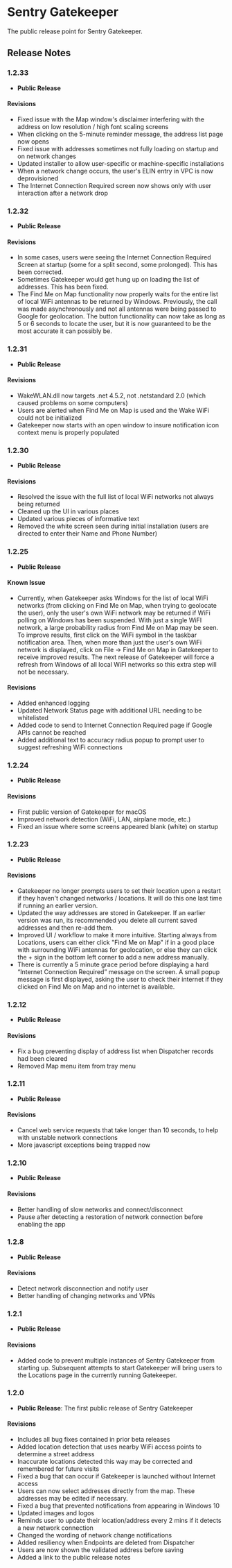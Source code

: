 # Sentry Gatekeeper
The public release point for Sentry Gatekeeper.

## Release Notes

### 1.2.33
- **Public Release**

#### Revisions

- Fixed issue with the Map window's disclaimer interfering with the address on low resolution / high font scaling screens
- When clicking on the 5-minute reminder message, the address list page now opens
- Fixed issue with addresses sometimes not fully loading on startup and on network changes
- Updated installer to allow user-specific or machine-specific installations
- When a network change occurs, the user's ELIN entry in VPC is now deprovisioned
- The Internet Connection Required screen now shows only with user interaction after a network drop

### 1.2.32
- **Public Release**

#### Revisions
- In some cases, users were seeing the Internet Connection Required Screen at startup (some for a split second, some prolonged).  This has been corrected.
- Sometimes Gatekeeper would get hung up on loading the list of addresses.  This has been fixed.
- The Find Me on Map functionality now properly waits for the entire list of local WiFi antennas to be returned by Windows.  Previously, the call was made asynchronously and not all antennas were being passed to Google for geolocation.  The button functionality can now take as long as 5 or 6 seconds to locate the user, but it is now guaranteed to be the most accurate it can possibly be.

### 1.2.31
- **Public Release**

#### Revisions
- WakeWLAN.dll now targets .net 4.5.2, not .netstandard 2.0 (which caused problems on some computers)
- Users are alerted when Find Me on Map is used and the Wake WiFi could not be initialized
- Gatekeeper now starts with an open window to insure notification icon context menu is properly populated

### 1.2.30
- **Public Release**

#### Revisions

- Resolved the issue with the full list of local WiFi networks not always being returned
- Cleaned up the UI in various places
- Updated various pieces of informative text
- Removed the white screen seen during initial installation (users are directed to enter their Name and Phone Number)

### 1.2.25
- **Public Release**

#### Known Issue

- Currently, when Gatekeeper asks Windows for the list of local WiFi networks (from clicking on Find Me on Map, when trying to geolocate the user), only the user's own WiFi network may be returned if WiFi polling on Windows has been suspended. With just a single WiFI network, a large probability radius from Find Me on Map may be seen.  To improve results, first click on the WiFi symbol in the taskbar notification area.  Then, when more than just the user's own WiFi network is displayed, click on File -> Find Me on Map in Gatekeeper to receive improved results.  The next release of Gatekeeper will force a refresh from Windows of all local WiFI networks so this extra step will not be necessary.

#### Revisions

- Added enhanced logging
- Updated Network Status page with additional URL needing to be whitelisted
- Added code to send to Internet Connection Required page if Google APIs cannot be reached
- Added additional text to accuracy radius popup to prompt user to suggest refreshing WiFi connections

### 1.2.24
- **Public Release**

#### Revisions

- First public version of Gatekeeper for macOS
- Improved network detection (WiFi, LAN, airplane mode, etc.)
- Fixed an issue where some screens appeared blank (white) on startup

### 1.2.23
- **Public Release**

#### Revisions

- Gatekeeper no longer prompts users to set their location upon a restart if they haven't changed networks / locations.  It will do this one last time if running an earlier version.
- Updated the way addresses are stored in Gatekeeper.  If an earlier version was run, its recommended you delete all current saved addresses and then re-add them.
- Improved UI / workflow to make it more intuitive.  Starting always from Locations, users can either click "Find Me on Map" if in a good place with surrounding WiFi antennas for geolocation, or else they can click the + sign in the bottom left corner to add a new address manually.
- There is currently a 5 minute grace period before displaying a hard “Internet Connection Required” message on the screen.  A small popup message is first displayed, asking the user to check their internet if they clicked on Find Me on Map and no internet is available.

### 1.2.12
- **Public Release**

#### Revisions
- Fix a bug preventing display of address list when Dispatcher records had been cleared
- Removed Map menu item from tray menu


### 1.2.11
- **Public Release**

#### Revisions
- Cancel web service requests that take longer than 10 seconds, to help with unstable network connections
- More javascript exceptions being trapped now


### 1.2.10
- **Public Release**

#### Revisions
- Better handling of slow networks and connect/disconnect
- Pause after detecting a restoration of network connection before enabling the app


### 1.2.8
- **Public Release**

#### Revisions
- Detect network disconnection and notify user
- Better handling of changing networks and VPNs


### 1.2.1
- **Public Release**

#### Revisions
- Added code to prevent multiple instances of Sentry Gatekeeper from starting up.  Subsequent attempts to start Gatekeeper will bring users to the Locations page in the currently running Gatekeeper.


### 1.2.0
- **Public Release**: The first public release of Sentry Gatekeeper

#### Revisions
- Includes all bug fixes contained in prior beta releases
- Added location detection that uses nearby WiFi access points to determine a street address
- Inaccurate locations detected this way may be corrected and remembered for future visits
- Fixed a bug that can occur if Gatekeeper is launched without Internet access
- Users can now select addresses directly from the map. These addresses may be edited if necessary.
- Fixed a bug that prevented notifications from appearing in Windows 10
- Updated images and logos
- Reminds user to update their location/address every 2 mins if it detects a new network connection
- Changed the wording of network change notifications
- Added resiliency when Endpoints are deleted from Dispatcher
- Users are now shown the validated address before saving
- Added a link to the public release notes
